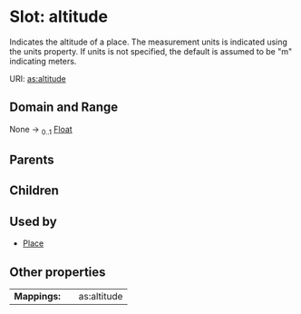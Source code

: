 
# Slot: altitude


Indicates the altitude of a place. The measurement units is indicated using the units property. If units is not specified, the default is assumed to be "m" indicating meters.

URI: [as:altitude](http://www.w3.org/ns/activitystreams#altitude)


## Domain and Range

None &#8594;  <sub>0..1</sub> [Float](types/Float.md)

## Parents


## Children


## Used by

 * [Place](Place.md)

## Other properties

|  |  |  |
| --- | --- | --- |
| **Mappings:** | | as:altitude |

